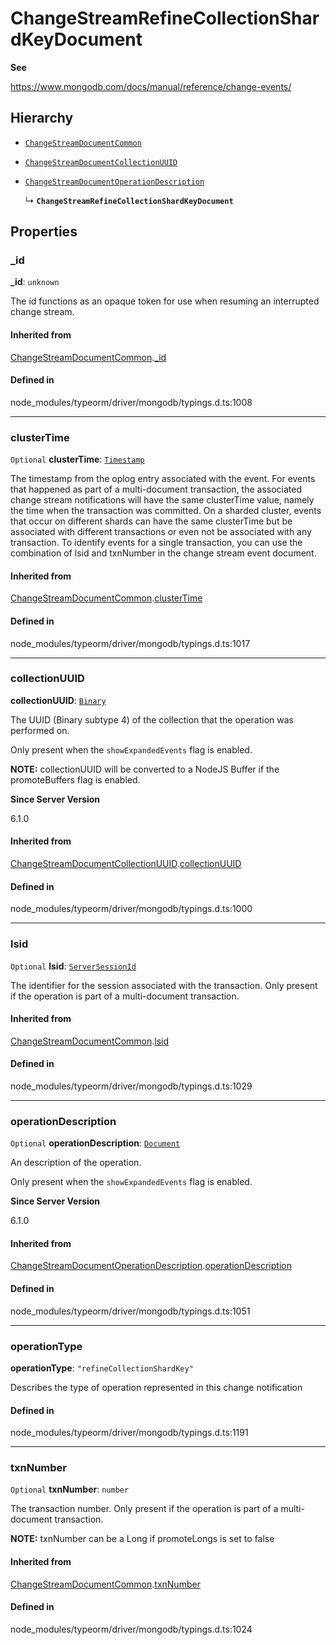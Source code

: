 # ChangeStreamRefineCollectionShardKeyDocument

**See**

https://www.mongodb.com/docs/manual/reference/change-events/

## Hierarchy

- [`ChangeStreamDocumentCommon`](ChangeStreamDocumentCommon.md)

- [`ChangeStreamDocumentCollectionUUID`](ChangeStreamDocumentCollectionUUID.md)

- [`ChangeStreamDocumentOperationDescription`](ChangeStreamDocumentOperationDescription.md)

  ↳ **`ChangeStreamRefineCollectionShardKeyDocument`**

## Properties

### \_id

 **\_id**: `unknown`

The id functions as an opaque token for use when resuming an interrupted
change stream.

#### Inherited from

[ChangeStreamDocumentCommon](ChangeStreamDocumentCommon.md).[_id](ChangeStreamDocumentCommon.md#_id)

#### Defined in

node_modules/typeorm/driver/mongodb/typings.d.ts:1008

___

### clusterTime

 `Optional` **clusterTime**: [`Timestamp`](../classes/Timestamp.md)

The timestamp from the oplog entry associated with the event.
For events that happened as part of a multi-document transaction, the associated change stream
notifications will have the same clusterTime value, namely the time when the transaction was committed.
On a sharded cluster, events that occur on different shards can have the same clusterTime but be
associated with different transactions or even not be associated with any transaction.
To identify events for a single transaction, you can use the combination of lsid and txnNumber in the change stream event document.

#### Inherited from

[ChangeStreamDocumentCommon](ChangeStreamDocumentCommon.md).[clusterTime](ChangeStreamDocumentCommon.md#clustertime)

#### Defined in

node_modules/typeorm/driver/mongodb/typings.d.ts:1017

___

### collectionUUID

 **collectionUUID**: [`Binary`](../classes/Binary.md)

The UUID (Binary subtype 4) of the collection that the operation was performed on.

Only present when the `showExpandedEvents` flag is enabled.

**NOTE:** collectionUUID will be converted to a NodeJS Buffer if the promoteBuffers
   flag is enabled.

**Since Server Version**

6.1.0

#### Inherited from

[ChangeStreamDocumentCollectionUUID](ChangeStreamDocumentCollectionUUID.md).[collectionUUID](ChangeStreamDocumentCollectionUUID.md#collectionuuid)

#### Defined in

node_modules/typeorm/driver/mongodb/typings.d.ts:1000

___

### lsid

 `Optional` **lsid**: [`ServerSessionId`](../types/ServerSessionId.md)

The identifier for the session associated with the transaction.
Only present if the operation is part of a multi-document transaction.

#### Inherited from

[ChangeStreamDocumentCommon](ChangeStreamDocumentCommon.md).[lsid](ChangeStreamDocumentCommon.md#lsid)

#### Defined in

node_modules/typeorm/driver/mongodb/typings.d.ts:1029

___

### operationDescription

 `Optional` **operationDescription**: [`Document`](Document.md)

An description of the operation.

Only present when the `showExpandedEvents` flag is enabled.

**Since Server Version**

6.1.0

#### Inherited from

[ChangeStreamDocumentOperationDescription](ChangeStreamDocumentOperationDescription.md).[operationDescription](ChangeStreamDocumentOperationDescription.md#operationdescription)

#### Defined in

node_modules/typeorm/driver/mongodb/typings.d.ts:1051

___

### operationType

 **operationType**: ``"refineCollectionShardKey"``

Describes the type of operation represented in this change notification

#### Defined in

node_modules/typeorm/driver/mongodb/typings.d.ts:1191

___

### txnNumber

 `Optional` **txnNumber**: `number`

The transaction number.
Only present if the operation is part of a multi-document transaction.

**NOTE:** txnNumber can be a Long if promoteLongs is set to false

#### Inherited from

[ChangeStreamDocumentCommon](ChangeStreamDocumentCommon.md).[txnNumber](ChangeStreamDocumentCommon.md#txnnumber)

#### Defined in

node_modules/typeorm/driver/mongodb/typings.d.ts:1024
